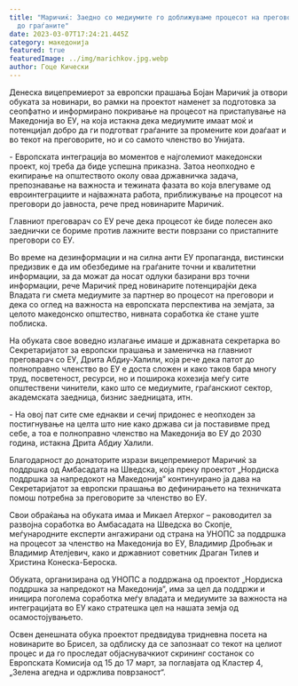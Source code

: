 ```yaml
---
title: "Маричиќ: Заедно со медиумите го доближуваме процесот на преговори со ЕУ
  до граѓаните"
date: 2023-03-07T17:24:21.445Z
category: македонија
featured: true
featuredImage: ../img/marichkov.jpg.webp
author: Гоце Кически
---
```


<!--StartFragment-->

Денеска вицепремиерот за европски прашања Бојан Маричиќ ја отвори обуката за новинари, во рамки на проектот наменет за подготовка за сеопфатно и информирано покривање на процесот на пристапување на Македонија во ЕУ, на која истакна дека медиумите имаат моќ и потенцијал добро да ги подготват граѓаните за промените кои доаѓаат и во текот на преговорите, но и со самото членство во Унијата.

\- Европската интеграција во моментов е најголемиот македонски проект, кој треба да биде успешна приказна. Затоа неопходно е екипирање на општеството околу оваа државничка задача, препознавање на важноста и тежината фазата во која влегуваме од евроинтеграциите и најважната работа, приближување на процесот на преговори до јавноста, рече пред новинарите Маричиќ.

Главниот преговарач со ЕУ рече дека процесот ќе биде полесен ако заеднички се бориме против лажните вести поврзани со пристапните преговори со ЕУ.

Во време на дезинформации и на силна анти ЕУ пропаганда, вистински предизвик е да им обезбедиме на граѓаните точни и квалитетни информации, за да можат да носат одлуки базирани врз точни информации, рече Маричиќ пред новинарите потенцирајќи дека Владата ги смета медиумите за партнер во процесот на преговори и дека со оглед на важноста на европската перспектива на земјата, за целото македонско општество, нивната соработка ќе стане уште поблиска.

На обуката свое воведно излагање имаше и државната секретарка во Секретаријатот за европски прашања и заменичка на главниот преговарач со ЕУ, Дрита Абдиу-Халили, која рече дека патот до полноправно членство во ЕУ е доста сложен и како таков бара многу труд, посветеност, ресурси, но и поширока кохезија меѓу сите општествени чинители, како што се медиумите, граѓанскиот сектор, академската заедница, бизнис заедницата, итн.

\- На овој пат сите сме еднакви и сечиј придонес е неопходен за постигнување на целта што ние како држава си ја поставивме пред себе, а тоа е полноправно членство на Македонија во ЕУ до 2030 година, истакна Дрита Абдиу Халили.

Благодарност до донаторите изрази вицепремиерот Маричиќ за поддршка од Амбасадата на Шведска, која преку проектот „Нордиска поддршка за напредокот на Македонија“ континуирано ја дава на Секретаријатот за европски прашања во дефинирањето на техничката помош потребна за преговорите за членство во ЕУ.

Свои обраќања на обуката имаа и Микаел Атерхог – раководител за развојна соработка во Амбасадата на Шведска во Скопје, меѓународните експерти ангажирани од страна на УНОПС за поддршка на процесот за членство на Македонија во ЕУ, Владимир Дробњак и Владимир Ателјевич, како и државниот советник Драган Тилев и Христина Конеска-Бероска.

Обуката, организирана од УНОПС а поддржана од проектот „Нордиска поддршка за напредокот на Македонија“, има за цел да поддржи и иницира поголема соработка меѓу владата и медиумите за важноста на интеграцијата во ЕУ како стратешка цел на нашата земја од осамостојувањето.

Освен денешната обука проектот предвидува тридневна посета на новинарите во Брисел, за одблиску да се запознаат со текот на целиот процес и да го проследат објаснувачкиот скрининг состанок со Европската Комисија од 15 до 17 март, за поглавјата од Кластер 4, „Зелена агедна и одржлива поврзаност“.

<!--EndFragment-->
